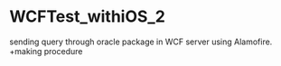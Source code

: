 # WCFTest_withiOS_2
sending query through oracle package in WCF server using Alamofire.
+making procedure
